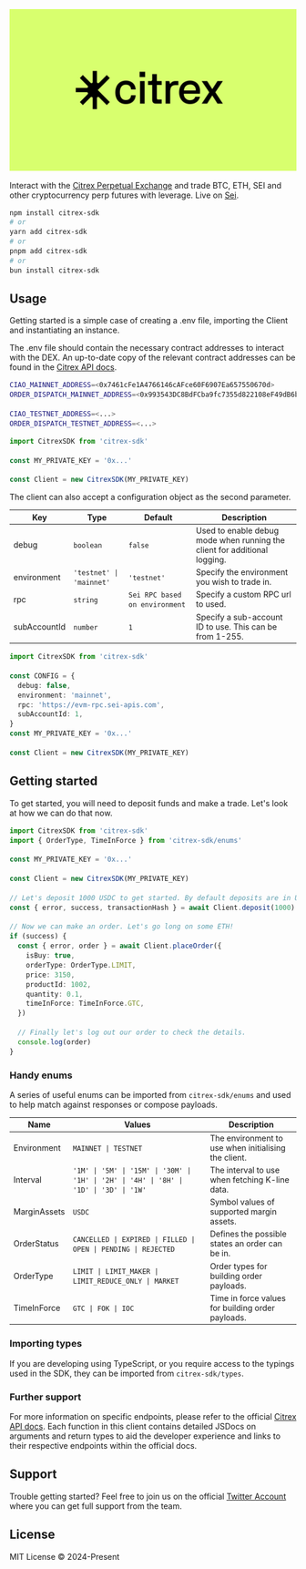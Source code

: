 <p align="center">
  <img alt="Citrex Logo" src="img/citrex_yellow_banner.png"/>
</p>

Interact with the [Citrex Perpetual Exchange](https://app.citrex.markets/) and trade BTC, ETH, SEI and other cryptocurrency perp futures with leverage. Live on [Sei](https://sei.io/).

```bash
npm install citrex-sdk
# or
yarn add citrex-sdk
# or
pnpm add citrex-sdk
# or
bun install citrex-sdk
```

## Usage

Getting started is a simple case of creating a .env file, importing the Client and instantiating an instance.

The .env file should contain the necessary contract addresses to interact with the DEX. An up-to-date copy of the relevant contract addresses can be found in the [Citrex API docs](https://citrex.readme.io/).

```sh
CIAO_MAINNET_ADDRESS=<0x7461cFe1A4766146cAFce60F6907Ea657550670d>
ORDER_DISPATCH_MAINNET_ADDRESS=<0x993543DC8BdFCba9fc7355d822108eF49dB6b9F9>

CIAO_TESTNET_ADDRESS=<...>
ORDER_DISPATCH_TESTNET_ADDRESS=<...>
```

```ts
import CitrexSDK from 'citrex-sdk'

const MY_PRIVATE_KEY = '0x...'

const Client = new CitrexSDK(MY_PRIVATE_KEY)
```

The client can also accept a configuration object as the second parameter.

| Key          | Type                     | Default                           | Description                                                               |
|--------------|--------------------------|-----------------------------------|---------------------------------------------------------------------------|
| debug        | `boolean`                | `false`                             | Used to enable debug mode when running the client for additional logging. |
| environment  | `'testnet' \| 'mainnet'` | `'testnet'`                         | Specify the environment you wish to trade in.                             |
| rpc          | `string`                 | `Sei RPC based on environment` | Specify a custom RPC url to used.                                         |
| subAccountId | `number`                 | `1`                                 | Specify a sub-account ID to use. This can be from 1-255.                  |

```ts
import CitrexSDK from 'citrex-sdk'

const CONFIG = {
  debug: false,
  environment: 'mainnet',
  rpc: 'https://evm-rpc.sei-apis.com',
  subAccountId: 1,
}
const MY_PRIVATE_KEY = '0x...'

const Client = new CitrexSDK(MY_PRIVATE_KEY)
```

## Getting started

To get started, you will need to deposit funds and make a trade. Let's look at how we can do that now.

```ts
import CitrexSDK from 'citrex-sdk'
import { OrderType, TimeInForce } from 'citrex-sdk/enums'

const MY_PRIVATE_KEY = '0x...'

const Client = new CitrexSDK(MY_PRIVATE_KEY)

// Let's deposit 1000 USDC to get started. By default deposits are in USDC.
const { error, success, transactionHash } = await Client.deposit(1000)

// Now we can make an order. Let's go long on some ETH!
if (success) {
  const { error, order } = await Client.placeOrder({
    isBuy: true,
    orderType: OrderType.LIMIT,
    price: 3150,
    productId: 1002,
    quantity: 0.1,
    timeInForce: TimeInForce.GTC,
  })

  // Finally let's log out our order to check the details.
  console.log(order)
}
```

### Handy enums

A series of useful enums can be imported from `citrex-sdk/enums` and used to help match against responses or compose payloads.

| Name         | Values                                                                                   | Description                                          |
|--------------|------------------------------------------------------------------------------------------|------------------------------------------------------|
| Environment  | `MAINNET \| TESTNET`                                                                     | The environment to use when initialising the client. |
| Interval     | `'1M' \| '5M' \| '15M' \| '30M' \| '1H' \| '2H' \| '4H' \| '8H' \| '1D' \| '3D' \| '1W'` | The interval to use when fetching K-line data.       |
| MarginAssets | `USDC`                                                                                   | Symbol values of supported margin assets.            |
| OrderStatus  | `CANCELLED \| EXPIRED \| FILLED \| OPEN \| PENDING \| REJECTED`                          | Defines the possible states an order can be in.      |
| OrderType    | `LIMIT \| LIMIT_MAKER \| LIMIT_REDUCE_ONLY \| MARKET`                                    | Order types for building order payloads.             |
| TimeInForce  | `GTC \| FOK \| IOC`                                                                      | Time in force values for building order payloads.    |

### Importing types

If you are developing using TypeScript, or you require access to the typings used in the SDK, they can be imported from `citrex-sdk/types`.

### Further support

For more information on specific endpoints, please refer to the official [Citrex API docs](https://citrex.readme.io/). Each function in this client contains detailed JSDocs on arguments and return types to aid the developer experience and links to their respective endpoints within the official docs.

## Support

Trouble getting started? Feel free to join us on the official [Twitter Account](https://x.com/citrex_markets/) where you can get full support from the team.

## License

MIT License © 2024-Present
